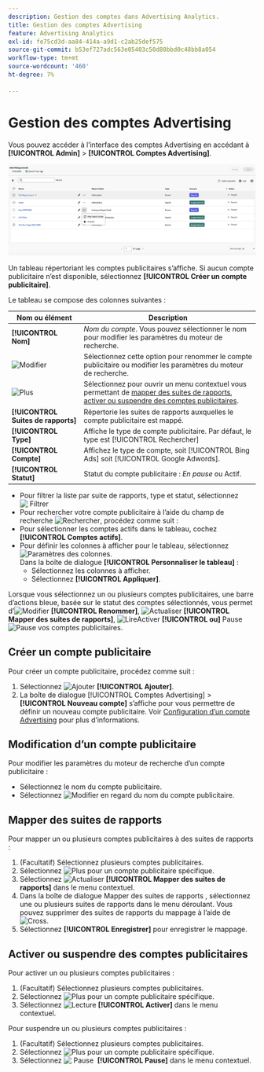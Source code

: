 ```yaml
---
description: Gestion des comptes dans Advertising Analytics.
title: Gestion des comptes Advertising
feature: Advertising Analytics
exl-id: fe75cd3d-aa84-414a-a9d1-c2ab25def575
source-git-commit: b53ef727adc563e05403c50d80bbd0c48bb8a054
workflow-type: tm+mt
source-wordcount: '460'
ht-degree: 7%

---
```


# Gestion des comptes Advertising

Vous pouvez accéder à l’interface des comptes Advertising en accédant à **[!UICONTROL Admin]** > **[!UICONTROL Comptes Advertising]**.

![Comptes Advertising](assets/manage-ad-accounts.png)

Un tableau répertoriant les comptes publicitaires s’affiche. Si aucun compte publicitaire n’est disponible, sélectionnez **[!UICONTROL Créer un compte publicitaire]**.

Le tableau se compose des colonnes suivantes :

| Nom ou élément | Description |
|---|---|
| **[!UICONTROL Nom]** | *Nom du compte*. Vous pouvez sélectionner le nom pour modifier les paramètres du moteur de recherche. |
| ![Modifier](https://spectrum.adobe.com/static/icons/workflow_18/Smock_Edit_18_N.svg) | Sélectionnez cette option pour renommer le compte publicitaire ou modifier les paramètres du moteur de recherche. |
| ![Plus](https://spectrum.adobe.com/static/icons/workflow_18/Smock_More_18_N.svg) | Sélectionnez pour ouvrir un menu contextuel vous permettant de [mapper des suites de rapports](#map-reporting-suites), [activer ou suspendre des comptes publicitaires](#activate-or-pause-advertising-accounts). |
| **[!UICONTROL Suites de rapports]** | Répertorie les suites de rapports auxquelles le compte publicitaire est mappé. |
| **[!UICONTROL Type]** | Affiche le type de compte publicitaire. Par défaut, le type est [!UICONTROL Rechercher] |
| **[!UICONTROL Compte]** | Affichez le type de compte, soit [!UICONTROL Bing Ads] soit [!UICONTROL Google Adwords]. |
| **[!UICONTROL Statut]** | Statut du compte publicitaire : *En pause* ou Actif. |


- Pour filtrer la liste par suite de rapports, type et statut, sélectionnez ![&#x200B; Filtrer &#x200B;](https://spectrum.adobe.com/static/icons/workflow_18/Smock_Filter_18_N.svg)
- Pour rechercher votre compte publicitaire à l’aide du champ de recherche ![Rechercher](https://spectrum.adobe.com/static/icons/workflow_18/Smock_Search_18_N.svg), procédez comme suit :
- Pour sélectionner les comptes actifs dans le tableau, cochez **[!UICONTROL Comptes actifs]**.
- Pour définir les colonnes à afficher pour le tableau, sélectionnez ![Paramètres des colonnes](https://spectrum.adobe.com/static/icons/workflow_18/Smock_ColumnSettings_18_N.svg). <br/>Dans la boîte de dialogue **[!UICONTROL Personnaliser le tableau]** :
   - Sélectionnez les colonnes à afficher.
   - Sélectionnez **[!UICONTROL Appliquer]**.

Lorsque vous sélectionnez un ou plusieurs comptes publicitaires, une barre d’actions bleue, basée sur le statut des comptes sélectionnés, vous permet d’![Modifier](https://spectrum.adobe.com/static/icons/workflow_18/Smock_Edit_18_N.svg) **[!UICONTROL Renommer]**, ![Actualiser](https://spectrum.adobe.com/static/icons/workflow_18/Smock_Refresh_18_N.svg) **[!UICONTROL Mapper des suites de rapports]**, ![Lire](https://spectrum.adobe.com/static/icons/workflow_18/Smock_Play_18_N.svg)Activer **[!UICONTROL ou]** Pause![Pause](https://spectrum.adobe.com/static/icons/workflow_18/Smock_Pause_18_N.svg) **&#x200B;**&#x200B;vos comptes publicitaires.

## Créer un compte publicitaire

Pour créer un compte publicitaire, procédez comme suit :

1. Sélectionnez ![Ajouter](https://spectrum.adobe.com/static/icons/workflow_18/Smock_AddCircle_18_N.svg) **[!UICONTROL Ajouter]**.
1. La boîte de dialogue [!UICONTROL Comptes Advertising] > **[!UICONTROL Nouveau compte]** s’affiche pour vous permettre de définir un nouveau compte publicitaire. Voir [Configuration d’un compte Advertising](aa-create-ad-account.md) pour plus d’informations.


## Modification d’un compte publicitaire

Pour modifier les paramètres du moteur de recherche d’un compte publicitaire :

- Sélectionnez le nom du compte publicitaire.
- Sélectionnez ![Modifier](https://spectrum.adobe.com/static/icons/workflow_18/Smock_Edit_18_N.svg) en regard du nom du compte publicitaire.

## Mapper des suites de rapports

Pour mapper un ou plusieurs comptes publicitaires à des suites de rapports :

1. (Facultatif) Sélectionnez plusieurs comptes publicitaires.
1. Sélectionnez ![Plus](https://spectrum.adobe.com/static/icons/workflow_18/Smock_More_18_N.svg) pour un compte publicitaire spécifique.
1. Sélectionnez ![Actualiser](https://spectrum.adobe.com/static/icons/workflow_18/Smock_Refresh_18_N.svg) **[!UICONTROL Mapper des suites de rapports]** dans le menu contextuel.
1. Dans la boîte de dialogue Mapper des suites de rapports , sélectionnez une ou plusieurs suites de rapports dans le menu déroulant. Vous pouvez supprimer des suites de rapports du mappage à l’aide de ![Cross](https://spectrum.adobe.com/static/icons/ui_18/CrossSize400.svg).
1. Sélectionnez **[!UICONTROL Enregistrer]** pour enregistrer le mappage.


## Activer ou suspendre des comptes publicitaires

Pour activer un ou plusieurs comptes publicitaires :

1. (Facultatif) Sélectionnez plusieurs comptes publicitaires.
1. Sélectionnez ![Plus](https://spectrum.adobe.com/static/icons/workflow_18/Smock_More_18_N.svg) pour un compte publicitaire spécifique.
1. Sélectionnez ![Lecture](https://spectrum.adobe.com/static/icons/workflow_18/Smock_Play_18_N.svg) **[!UICONTROL Activer]** dans le menu contextuel.

Pour suspendre un ou plusieurs comptes publicitaires :

1. (Facultatif) Sélectionnez plusieurs comptes publicitaires.
1. Sélectionnez ![Plus](https://spectrum.adobe.com/static/icons/workflow_18/Smock_More_18_N.svg) pour un compte publicitaire spécifique.
1. Sélectionnez ![&#x200B; Pause &#x200B;](https://spectrum.adobe.com/static/icons/workflow_18/Smock_Pause_18_N.svg) **[!UICONTROL Pause]** dans le menu contextuel.

